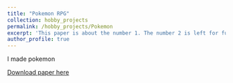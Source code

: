 ```yaml
---
title: "Pokemon RPG"
collection: hobby_projects
permalink: /hobby_projects/Pokemon
excerpt: 'This paper is about the number 1. The number 2 is left for future work.'
author_profile: true
---
```

I made pokemon

[Download paper here](http://academicpages.github.io/files/paper1.pdf)
